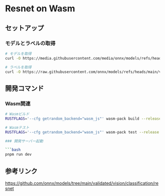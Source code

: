 # Resnet on Wasm

## セットアップ

### モデルとラベルの取得

```bash
# モデルを取得
curl -O https://media.githubusercontent.com/media/onnx/models/refs/heads/main/validated/vision/classification/resnet/model/resnet18-v1-7.onnx

# ラベルを取得
curl -O https://raw.githubusercontent.com/onnx/models/refs/heads/main/validated/vision/classification/synset.txt
```

## 開発コマンド

### Wasm関連

```bash
# Wasmビルド
RUSTFLAGS='--cfg getrandom_backend="wasm_js"' wasm-pack build --release --target no-modules

# Wasmテスト
RUSTFLAGS='--cfg getrandom_backend="wasm_js"' wasm-pack test --release --chrome --headless 

### 開発サーバー起動

```bash
pnpm run dev
```

## 参考リンク

https://github.com/onnx/models/tree/main/validated/vision/classification/resnet
